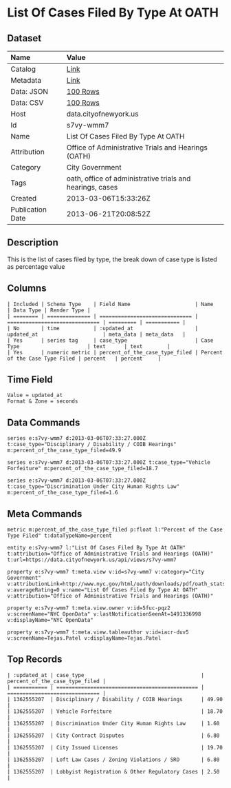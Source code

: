 # List Of Cases Filed By Type At OATH

## Dataset

| Name | Value |
| :--- | :---- |
| Catalog | [Link](https://catalog.data.gov/dataset/list-of-cases-filed-by-type-at-oath-ab64f) |
| Metadata | [Link](https://data.cityofnewyork.us/api/views/s7vy-wmm7) |
| Data: JSON | [100 Rows](https://data.cityofnewyork.us/api/views/s7vy-wmm7/rows.json?max_rows=100) |
| Data: CSV | [100 Rows](https://data.cityofnewyork.us/api/views/s7vy-wmm7/rows.csv?max_rows=100) |
| Host | data.cityofnewyork.us |
| Id | s7vy-wmm7 |
| Name | List Of Cases Filed By Type At OATH |
| Attribution | Office of Administrative Trials and Hearings (OATH) |
| Category | City Government |
| Tags | oath, office of administrative trials and hearings, cases |
| Created | 2013-03-06T15:33:26Z |
| Publication Date | 2013-06-21T20:08:52Z |

## Description

This is the list of cases filed by type, the break down of case type is listed as percentage value

## Columns

```ls
| Included | Schema Type    | Field Name                     | Name                           | Data Type | Render Type |
| ======== | ============== | ============================== | ============================== | ========= | =========== |
| No       | time           | :updated_at                    | updated_at                     | meta_data | meta_data   |
| Yes      | series tag     | case_type                      | Case Type                      | text      | text        |
| Yes      | numeric metric | percent_of_the_case_type_filed | Percent of the Case Type Filed | percent   | percent     |
```

## Time Field

```ls
Value = updated_at
Format & Zone = seconds
```

## Data Commands

```ls
series e:s7vy-wmm7 d:2013-03-06T07:33:27.000Z t:case_type="Disciplinary / Disability / COIB Hearings" m:percent_of_the_case_type_filed=49.9

series e:s7vy-wmm7 d:2013-03-06T07:33:27.000Z t:case_type="Vehicle Forfeiture" m:percent_of_the_case_type_filed=18.7

series e:s7vy-wmm7 d:2013-03-06T07:33:27.000Z t:case_type="Discrimination Under City Human Rights Law" m:percent_of_the_case_type_filed=1.6
```

## Meta Commands

```ls
metric m:percent_of_the_case_type_filed p:float l:"Percent of the Case Type Filed" t:dataTypeName=percent

entity e:s7vy-wmm7 l:"List Of Cases Filed By Type At OATH" t:attribution="Office of Administrative Trials and Hearings (OATH)" t:url=https://data.cityofnewyork.us/api/views/s7vy-wmm7

property e:s7vy-wmm7 t:meta.view v:id=s7vy-wmm7 v:category="City Government" v:attributionLink=http://www.nyc.gov/html/oath/downloads/pdf/oath_stats/OATH.pdf v:averageRating=0 v:name="List Of Cases Filed By Type At OATH" v:attribution="Office of Administrative Trials and Hearings (OATH)"

property e:s7vy-wmm7 t:meta.view.owner v:id=5fuc-pqz2 v:screenName="NYC OpenData" v:lastNotificationSeenAt=1491336998 v:displayName="NYC OpenData"

property e:s7vy-wmm7 t:meta.view.tableauthor v:id=iacr-duv5 v:screenName=Tejas.Patel v:displayName=Tejas.Patel
```

## Top Records

```ls
| :updated_at | case_type                                      | percent_of_the_case_type_filed | 
| =========== | ============================================== | ============================== | 
| 1362555207  | Disciplinary / Disability / COIB Hearings      | 49.90                          | 
| 1362555207  | Vehicle Forfeiture                             | 18.70                          | 
| 1362555207  | Discrimination Under City Human Rights Law     | 1.60                           | 
| 1362555207  | City Contract Disputes                         | 6.80                           | 
| 1362555207  | City Issued Licenses                           | 19.70                          | 
| 1362555207  | Loft Law Cases / Zoning Violations / SRO       | 6.80                           | 
| 1362555207  | Lobbyist Registration & Other Regulatory Cases | 2.50                           | 
```